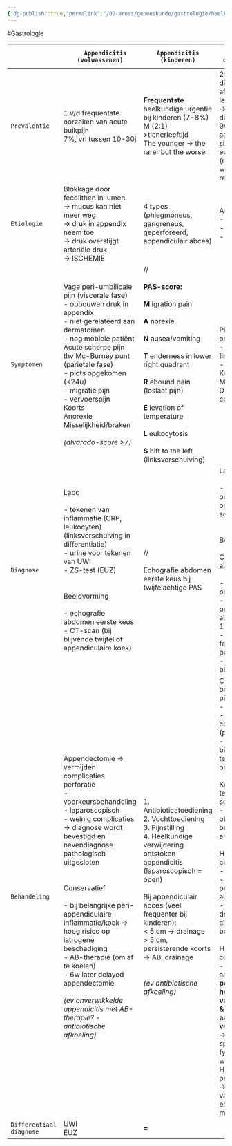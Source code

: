 ```yaml
---
{"dg-publish":true,"permalink":"/02-areas/geneeskunde/gastrologie/heelkundige-urgenties/","noteIcon":"","created":"2024-11-24T10:55:21.284+01:00","updated":"2024-12-31T16:55:10.140+01:00"}
---
```


#Gastrologie 

|                          | `   Appendicitis (volwassenen)`                                                                                                                                                                                                                                                                                                                                                                                                                                                                                     | `Appendicitis (kinderen)`                                                                                                                                                                                                                                                                                                                        | `Acute diverticulitis`                                                                                                                                                                                                                                                                                                                                                                                                                                                                                                                                                                                                                                                                                | `Chronische 'smoldering' diverticulitis`                                                                                                                                                                                                                                                                                                                                                                                                                                                                                                          | `Colonobstructie`                                                                                                                                                                                                                                                                                                                                                                 |
| ------------------------ | ------------------------------------------------------------------------------------------------------------------------------------------------------------------------------------------------------------------------------------------------------------------------------------------------------------------------------------------------------------------------------------------------------------------------------------------------------------------------------------------------------------------- | ------------------------------------------------------------------------------------------------------------------------------------------------------------------------------------------------------------------------------------------------------------------------------------------------------------------------------------------------ | ----------------------------------------------------------------------------------------------------------------------------------------------------------------------------------------------------------------------------------------------------------------------------------------------------------------------------------------------------------------------------------------------------------------------------------------------------------------------------------------------------------------------------------------------------------------------------------------------------------------------------------------------------------------------------------------------------- | ------------------------------------------------------------------------------------------------------------------------------------------------------------------------------------------------------------------------------------------------------------------------------------------------------------------------------------------------------------------------------------------------------------------------------------------------------------------------------------------------------------------------------------------------- | --------------------------------------------------------------------------------------------------------------------------------------------------------------------------------------------------------------------------------------------------------------------------------------------------------------------------------------------------------------------------------- |
| `Prevalentie`            | 1 v/d frequentste oorzaken van acute buikpijn  <br>7%, vrl tussen 10-30j                                                                                                                                                                                                                                                                                                                                                                                                                                            | **Frequentste** heelkundige urgentie bij kinderen (7-8%)  <br>M (2:1)  <br>>tienerleeftijd  <br>The younger → the rarer but the worse                                                                                                                                                                                                            | 25-90% diverticulose, afhankelijk van leeftijd  <br>→ 15% kans op diverticulitis  <br>90% enkel aantasting sigmoïd, zelden eens hoger (rectum kan niet want retroperitoneaal)                                                                                                                                                                                                                                                                                                                                                                                                                                                                                                                         | Meerderheid van de patiënten                                                                                                                                                                                                                                                                                                                                                                                                                                                                                                                      | Colonobstructies slechts 10-15% van alle darmobstructies  <br>Colonobstructie meest gezien in sigmoïd                                                                                                                                                                                                                                                                             |
| `Etiologie`              | Blokkage door fecolithen in lumen  <br>→ mucus kan niet meer weg  <br>→ druk in appendix neem toe  <br>→ druk overstijgt arteriële druk  <br>→ ISCHEMIE                                                                                                                                                                                                                                                                                                                                                             | 4 types (phlegmoneus, gangreneus, geperforeerd, appendiculair abces)                                                                                                                                                                                                                                                                             | Associatie met:  <br>- obesitas  <br>- vezelarm dieet  <br>- constipatie                                                                                                                                                                                                                                                                                                                                                                                                                                                                                                                                                                                                                              |                                                                                                                                                                                                                                                                                                                                                                                                                                                                                                                                                   | Mechanisch of functioneel  <br>- colonadenocarcinoma (meest frequent)  <br>- diverticulitis  <br>- volvulus                                                                                                                                                                                                                                                                       |
| `Symptomen`              | Vage peri-umbilicale pijn (viscerale fase)  <br>- opbouwen druk in appendix  <br>- niet gerelateerd aan dermatomen  <br>- nog mobiele patiënt  <br>Acute scherpe pijn thv Mc-Burney punt (parietale fase)  <br>- plots opgekomen (<24u)  <br>- migratie pijn  <br>- vervoerspijn  <br>Koorts  <br>Anorexie  <br>Misselijkheid/braken  <br>  <br>_(alvarado-score >7)_                                                                                                                                               | //  <br>  <br>**PAS-score:**  <br>  <br>**M** igration pain  <br>  <br>**A** norexie  <br>  <br>**N** ausea/vomiting  <br>  <br>**T** enderness in lower right quadrant  <br>  <br>**R** ebound pain (loslaat pijn)  <br>  <br>**E** levation of temperature  <br>  <br>**L** eukocytosis  <br>  <br>**S** hift to the left (linksverschuiving)  | Pijn in de onderbuik  <br>- meestal thv  <br>**linker** fossa iliaca  <br>- plots begin  <br>Koorts  <br>Misselijkheid  <br>Diarree of constipatie                                                                                                                                                                                                                                                                                                                                                                                                                                                                                                                                                    | Chronisch met opstoten  <br>- plots optredende stekende pijn  <br>- lichte koorts  <br>- verandering stoelgangpatroon                                                                                                                                                                                                                                                                                                                                                                                                                             | Buikpijn  <br>Misselijkheid  <br>Braken  <br>Constipatie  <br>Uitzetting  <br>  <br>Intacte klep van Bauhin → dunne darm blijft zich ledigen in colon → gigantische dilatatie colon →  <br>**scheuren, perforatie & septische shock**  <br>  <br>Incompetente klep van Bauhin → druk verspreidt zich over gehele dunne darm →  <br>**fecaloid braken, kleine kans op perforatie** |
| `Diagnose`               | Labo  <br>  <br>- tekenen van inflammatie (CRP, leukocyten) (linksverschuiving in differentiatie)  <br>- urine voor tekenen van UWI  <br>- ZS-test (EUZ)  <br>  <br>  <br>Beeldvorming  <br>  <br>- echografie abdomen eerste keus  <br>- CT-scan (bij blijvende twijfel of appendiculaire koek)                                                                                                                                                                                                                    | //  <br>  <br>Echografie abdomen eerste keus bij twijfelachtige PAS                                                                                                                                                                                                                                                                              | Labo  <br>  <br>- richtinggevend om ernst ontsteking in te schatten  <br>  <br>  <br>Beeldvorming  <br>  <br>CT-scan abdomen  <br>  <br>- beperkte ontsteking  <br>- paracolisch en peritoneaal abces (Hinchey 1 en 2)  <br>- etterige (3) of fecale (4) peritonits  <br>- diverticulaire bloeding                                                                                                                                                                                                                                                                                                                                                                                                    |                                                                                                                                                                                                                                                                                                                                                                                                                                                                                                                                                   |                                                                                                                                                                                                                                                                                                                                                                                   |
| `Behandeling`            | Appendectomie → vermijden complicaties perforatie  <br>- voorkeursbehandeling  <br>- laparoscopisch  <br>- weinig complicaties  <br>→ diagnose wordt bevestigd en nevendiagnose pathologisch uitgesloten  <br>  <br>  <br>Conservatief  <br>  <br>- bij belangrijke peri-appendiculaire inflammatie/koek → hoog risico op iatrogene beschadiging  <br>- AB-therapie (om af te koelen)  <br>- 6w later delayed appendectomie  <br>  <br>_(ev onverwikkelde appendicitis met AB-therapie? - antibiotische afkoeling)_ | 1. Antibioticatoediening  <br>2. Vochttoediening  <br>3. Pijnstilling  <br>4. Heelkundige verwijdering ontstoken appendicitis (laparoscopisch = open)  <br>  <br>Bij appendiculair abces (veel frequenter bij kinderen):  <br>< 5 cm → drainage  <br>> 5 cm, persisterende koorts → AB, drainage  <br>  <br>  <br>_(ev antibiotische afkoeling)_ | Conservatief beleid met pijnstilling  <br>- milde klachten  <br>- geen complicaties (perforatie bv)  <br>- beperkte biologische tekens van ontsteking  <br>  <br>Koorts of andere tekens van sepsis  <br>- AB-kuur oraal of IV, breedspectrum amoxiclav  <br>  <br>Hinchey 1 of 2 complicatie  <br>- AB  <br>- percutane punctie abcessen  <br>- heelkundige drainage/resectie als geen beterschap >24u  <br>  <br>Hinchey 3 of 4 complicatie  <br>- heelkundige aanpak (  <br>**peritoneale holte ontdoen van etter/faeces & stoppen aanvoer verdere verontreiniging** → grondig spoelen met fysiologisch water, Hartmann-procedure)  <br>→ ter preventie van evolutie naar ernstige sepsis met SIRS | Afweging maken tussen:  <br>  <br>ongewenste effecten recidiverende diverticulitis  <br>  <br>- onvoorspelbaarheid aanvallen  <br>- stenose, obstructie & fistulisatie darm  <br>  <br>  <br>ongewenste effecten electieve ingreep  <br>  <br>- 5% naadlekkage  <br>- recidieven  <br>  <br>→  <br>**electieve laparoscopische sigmoïdectomie** bij:  <br>- complicaties  <br>- immuundeficiënte patiënten  <br>- smeulende diverticulitis  <br>  <br>  <br>**Diverticulitis meestal goed te behandelen met AB, heelkunde brengt extra risico's** | Intacte klep  <br>- dringende ingreep met aanleggen stoma of resectie obstructie met herstel continuïteit  <br>  <br>Incompetente klep  <br>- maagsonde tijdelijk decompressie  <br>- ingreep plannen om obstructie op te heffen  <br>  <br>Volvulus  <br>- dringende colonoscopische desufflatie                                                                                 |
| `Differentiaal diagnose` | UWI  <br>EUZ                                                                                                                                                                                                                                                                                                                                                                                                                                                                                                        | **=**                                                                                                                                                                                                                                                                                                                                            |                                                                                                                                                                                                                                                                                                                                                                                                                                                                                                                                                                                                                                                                                                       |                                                                                                                                                                                                                                                                                                                                                                                                                                                                                                                                                   | -                                                                                                                                                                                                                                                                                                                                                                                 |

